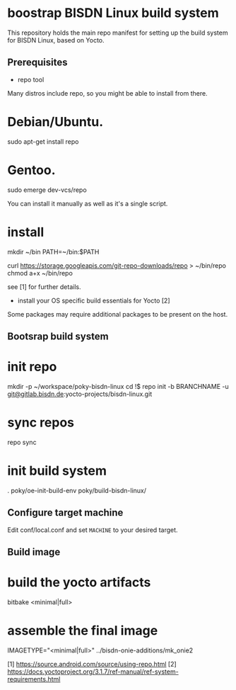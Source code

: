 boostrap BISDN Linux build system
=========================================

This repository holds the main repo manifest for setting up the build system
for BISDN Linux, based on Yocto.

Prerequisites
-------------

* repo tool

Many distros include repo, so you might be able to install from there.

  # Debian/Ubuntu.
  sudo apt-get install repo

  # Gentoo.
  sudo emerge dev-vcs/repo

You can install it manually as well as it's a single script.

  # install
  mkdir ~/bin
  PATH=~/bin:$PATH
  
  curl https://storage.googleapis.com/git-repo-downloads/repo > ~/bin/repo
  chmod a+x ~/bin/repo

see [1] for further details.

* install your OS specific build essentials for Yocto [2]

Some packages may require additional packages to be present on the host.

Bootsrap build system
---------------------

  # init repo
  mkdir -p ~/workspace/poky-bisdn-linux
  cd !$
  repo init -b BRANCHNAME -u git@gitlab.bisdn.de:yocto-projects/bisdn-linux.git

  # sync repos
  repo sync

  # init build system
  . poky/oe-init-build-env poky/build-bisdn-linux/

Configure target machine
------------------------

Edit conf/local.conf and set `MACHINE` to your desired target.

Build image
-----------

  # build the yocto artifacts
  bitbake <minimal|full>

  # assemble the final image
  IMAGETYPE="<minimal|full>" ../bisdn-onie-additions/mk_onie2


[1] https://source.android.com/source/using-repo.html
[2] https://docs.yoctoproject.org/3.1.7/ref-manual/ref-system-requirements.html

